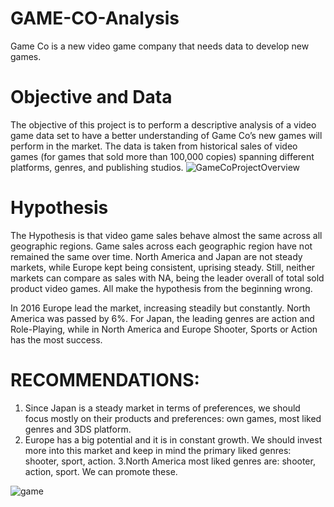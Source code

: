# GAME-CO-Analysis
Game Co is a new video game company that needs data to develop new games.
# Objective and Data
The objective of this project is to perform a descriptive analysis of a video game data set to have a better understanding of Game Co’s new games will perform in the market. The data is taken from historical sales of video games (for games that sold more than 100,000 copies) spanning different platforms, genres, and publishing studios.
![GameCoProjectOverview](https://github.com/IoanaMRusu/GAME-CO-Analysis/assets/144055123/a99088e4-4f79-4da0-849c-98abdf395d02)

# Hypothesis
The Hypothesis is that video game sales behave almost the same across all geographic regions. Game sales across each geographic region have not remained the same over time. North America and Japan are not steady markets, while Europe kept being consistent, uprising steady. Still, neither markets can compare as sales with NA, being the leader overall of total sold product video games. All make the hypothesis from the beginning wrong.

In 2016 Europe lead the market, increasing steadily but constantly. North America was passed by 6%. For Japan, the leading genres are action and Role-Playing, while in North America and Europe Shooter, Sports or Action has the most success.

# RECOMMENDATIONS:
1. Since Japan is a steady market in terms of preferences, we should focus mostly on their products and preferences: own games, most liked genres and 3DS platform.
2. Europe has a big potential and it is in constant growth. We should invest more into this market and keep in mind the primary liked genres: shooter, sport, action.
3.North America most liked genres are: shooter, action, sport. We can promote these.

![game](https://github.com/IoanaMRusu/GAME-CO-Analysis/assets/144055123/08fc1dc6-5bd0-4bb0-bb93-adf8dd692f6e)
